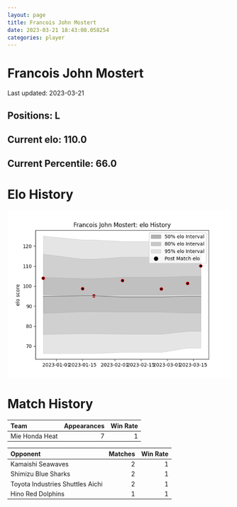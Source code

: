 ```yaml
---  
layout: page  
title: Francois John Mostert  
date: 2023-03-21 18:43:08.058254  
categories: player  
---
```

# Francois John Mostert


Last updated: 2023-03-21
## Positions: L

## Current elo: 110.0

## Current Percentile: 66.0

# Elo History


![elo history](history_FrancoisJohnMostert.png)
# Match History


| Team           |   Appearances |   Win Rate |
|:---------------|--------------:|-----------:|
| Mie Honda Heat |             7 |          1 |

| Opponent                         |   Matches |   Win Rate |
|:---------------------------------|----------:|-----------:|
| Kamaishi Seawaves                |         2 |          1 |
| Shimizu Blue Sharks              |         2 |          1 |
| Toyota Industries Shuttles Aichi |         2 |          1 |
| Hino Red Dolphins                |         1 |          1 |